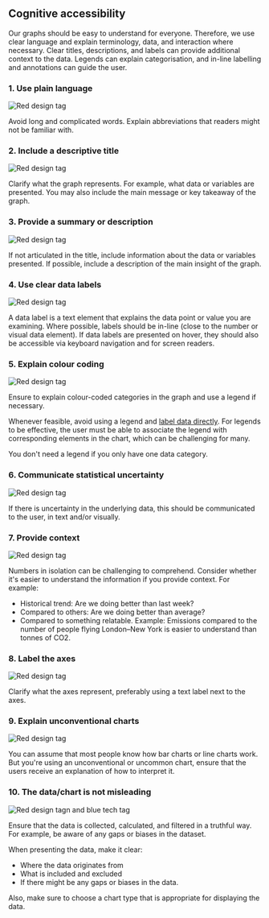 <br>

## Cognitive accessibility

Our graphs should be easy to understand for everyone. Therefore, we use clear language and explain terminology, data, and interaction where necessary. Clear titles, descriptions, and labels can provide additional context to the data. Legends can explain categorisation, and in-line labelling and annotations can guide the user.

### 1. Use plain language
![Red design tag](/dataviz-tag-design.svg) 

Avoid long and complicated words. Explain abbreviations that readers might not be familiar with.

### 2. Include a descriptive title
![Red design tag](/dataviz-tag-design.svg) 

Clarify what the graph represents. For example, what data or variables are presented. You may also include the main message or key takeaway of the graph.

### 3. Provide a summary or description
![Red design tag](/dataviz-tag-design.svg) 

If not articulated in the title, include information about the data or variables presented. If possible, include a description of the main insight of the graph.

### 4. Use clear data labels
![Red design tag](/dataviz-tag-design.svg) 

A data label is a text element that explains the data point or value you are examining. Where possible, labels should be in-line (close to the number or visual data element). If data labels are presented on hover, they should also be accessible via keyboard navigation and for screen readers.

### 5. Explain colour coding
![Red design tag](/dataviz-tag-design.svg) 

Ensure to explain colour-coded categories in the graph and use a legend if necessary.

Whenever feasible, avoid using a legend and [label data directly](https://depictdatastudio.com/accessibility-quick-wins-remove-legends-and-directly-label/). For legends to be effective, the user must be able to associate the legend with corresponding elements in the chart, which can be challenging for many.

You don't need a legend if you only have one data category.

### 6. Communicate statistical uncertainty
![Red design tag](/dataviz-tag-design.svg) 

If there is uncertainty in the underlying data, this should be communicated to the user, in text and/or visually.

### 7. Provide context
![Red design tag](/dataviz-tag-design.svg) 

Numbers in isolation can be challenging to comprehend. Consider whether it's easier to understand the information if you provide context. For example:
- Historical trend: Are we doing better than last week?
- Compared to others: Are we doing better than average?
- Compared to something relatable. Example: Emissions compared to the number of people flying London–New York is easier to understand than tonnes of CO2.


### 8. Label the axes
![Red design tag](/dataviz-tag-design.svg) 

Clarify what the axes represent, preferably using a text label next to the axes.

### 9. Explain unconventional charts
![Red design tag](/dataviz-tag-design.svg) 

You can assume that most people know how bar charts or line charts work. But you're using an unconventional or uncommon chart, ensure that the users receive an explanation of how to interpret it.

### 10. The data/chart is not misleading
![Red design tagn and blue tech tag](/dataviz-tag-design-and-tech.svg)

Ensure that the data is collected, calculated, and filtered in a truthful way. For example, be aware of any gaps or biases in the dataset.

When presenting the data, make it clear:
- Where the data originates from
- What is included and excluded
- If there might be any gaps or biases in the data.

Also, make sure to choose a chart type that is appropriate for displaying the data.
